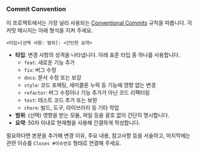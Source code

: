 ### Commit Convention
이 프로젝트에서는 가장 널리 사용되는 [Conventional Commits](https://www.conventionalcommits.org/ko/v1.0.0/) 규칙을 따릅니다. 각 커밋 메시지는 아래 형식을 지켜 주세요.

```
<타입>[선택 사항: 범위]: <간단한 요약>
```

- **타입**: 변경 사항의 성격을 나타냅니다. 아래 표준 타입 중 하나를 사용합니다.
    - `feat`: 새로운 기능 추가
    - `fix`: 버그 수정
    - `docs`: 문서 수정 또는 보강
    - `style`: 코드 포매팅, 세미콜론 누락 등 기능에 영향 없는 변경
    - `refactor`: 버그 수정이나 기능 추가가 아닌 코드 리팩터링
    - `test`: 테스트 코드 추가 또는 보완
    - `chore`: 빌드, 도구, 라이브러리 등 기타 작업
- **범위**: (선택) 영향을 받는 모듈, 파일 등을 괄호 없이 간단히 명시합니다.
- **요약**: 50자 이내로 현재형을 사용해 간결하게 작성합니다.

필요하다면 본문을 추가해 변경 이유, 주요 내용, 참고사항 등을 서술하고, 마지막에는 관련 이슈를 `Closes #이슈번호` 형태로 연결해 주세요.